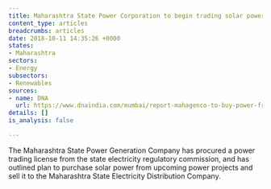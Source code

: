 ```yaml
---
title: Maharashtra State Power Corporation to begin trading solar power
content_type: articles
breadcrumbs: articles
date: 2018-10-11 14:35:26 +0000
states:
- Maharashtra
sectors:
- Energy
subsectors:
- Renewables
sources:
- name: DNA
  url: https://www.dnaindia.com/mumbai/report-mahagenco-to-buy-power-from-solar-plants-2671351
details: []
is_analysis: false

---
```

The Maharashtra State Power Generation Company has procured a power trading license from the state electricity regulatory commission, and has outlined plan to purchase solar power from upcoming power projects and sell it to the Maharashtra State Electricity Distribution Company.     